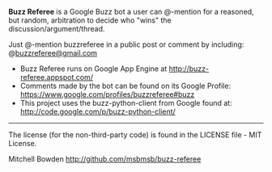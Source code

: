 **Buzz Referee** is a Google Buzz bot a user can @-mention for a reasoned, but random, arbitration to decide who "wins" the discussion/argument/thread. 

Just @-mention buzzreferee in a public post or comment by including: 
    @buzzreferee@gmail.com

* Buzz Referee runs on Google App Engine at <http://buzz-referee.appspot.com/>
* Comments made by the bot can be found on its Google Profile: <https://www.google.com/profiles/buzzreferee#buzz>
* This project uses the buzz-python-client from Google found at: <http://code.google.com/p/buzz-python-client/>

----
The license (for the non-third-party code) is found in the LICENSE file - MIT License.

Mitchell Bowden <mitchellbowden AT gmail DOT com>
<http://github.com/msbmsb/buzz-referee>
